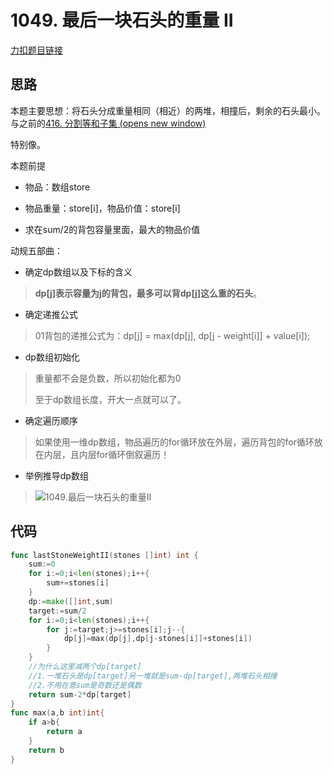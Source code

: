 # 1049. 最后一块石头的重量 II

[力扣题目链接](https://leetcode-cn.com/problems/last-stone-weight-ii/)

## 思路

本题主要思想：将石头分成重量相同（相近）的两堆，相撞后，剩余的石头最小。与之前的[416. 分割等和子集 (opens new window)](https://programmercarl.com/0416.分割等和子集.html)

特别像。

本题前提

* 物品：数组store

* 物品重量：store[i]，物品价值：store[i]
* 求在sum/2的背包容量里面，最大的物品价值



动规五部曲：

* 确定dp数组以及下标的含义

> **dp[j]表示容量为j的背包，最多可以背dp[j]这么重的石头**。

* 确定递推公式

> 01背包的递推公式为：dp[j] = max(dp[j], dp[j - weight[i]] + value[i]);

* dp数组初始化

> 重量都不会是负数，所以初始化都为0
>
> 至于dp数组长度，开大一点就可以了。

* 确定遍历顺序

> 如果使用一维dp数组，物品遍历的for循环放在外层，遍历背包的for循环放在内层，且内层for循环倒叙遍历！

* 举例推导dp数组

> ![1049.最后一块石头的重量II](https://cdn.jsdelivr.net/gh/baici1/image-host/newimg/20211005103454.jpeg)

## 代码

```go
func lastStoneWeightII(stones []int) int {
    sum:=0
    for i:=0;i<len(stones);i++{
        sum+=stones[i]
    }
    dp:=make([]int,sum)
    target:=sum/2
    for i:=0;i<len(stones);i++{
        for j:=target;j>=stones[i];j--{
            dp[j]=max(dp[j],dp[j-stones[i]]+stones[i])
        }
    }
    //为什么这里减两个dp[target]
    //1.一堆石头是dp[target]另一堆就是sum-dp[target],两堆石头相撞
    //2.不用在意sum是奇数还是偶数
    return sum-2*dp[target]
}
func max(a,b int)int{
    if a>b{
        return a
    }
    return b
}
```

